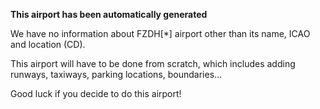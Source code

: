 **This airport has been automatically generated**

We have no information about FZDH[*] airport other than its name, ICAO and location (CD).

This airport will have to be done from scratch, which includes adding runways, taxiways, parking locations, boundaries...

Good luck if you decide to do this airport!